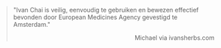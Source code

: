 > "Ivan Chai is veilig, eenvoudig te gebruiken en bewezen effectief bevonden door European Medicines Agency gevestigd te Amsterdam."
>
> <p style="text-align: right">Michael via ivansherbs.com</p>
